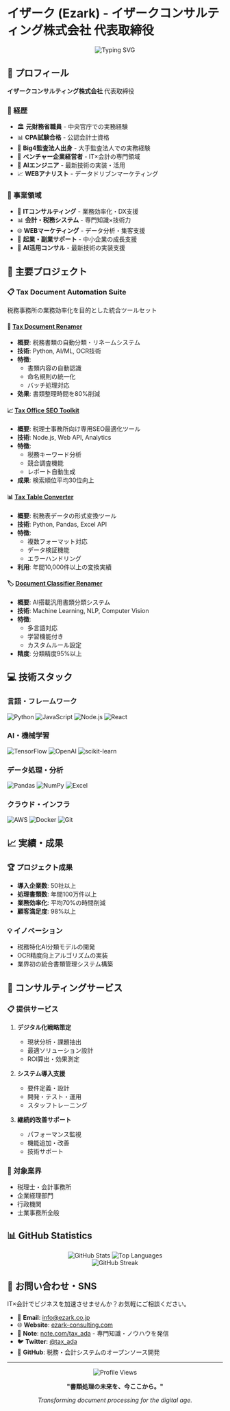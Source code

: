 # イザーク (Ezark) - イザークコンサルティング株式会社 代表取締役

<div align="center">
  <img src="https://readme-typing-svg.herokuapp.com?font=Fira+Code&pause=1000&color=2E96F7&center=true&vCenter=true&width=500&lines=CPA+%E5%90%88%E6%A0%BC%E3%83%BB%E5%85%83%E8%B2%A1%E5%8B%99%E7%9C%81%E8%81%B7%E5%93%A1;Big4%E7%9B%A3%E6%9F%BB%E6%B3%95%E4%BA%BA%E5%87%BA%E8%BA%AB;AI%E3%82%A8%E3%83%B3%E3%82%B8%E3%83%8B%E3%82%A2%E3%83%BBWEB%E3%82%A2%E3%83%8A%E3%83%AA%E3%82%B9%E3%83%88;%E3%83%99%E3%83%B3%E3%83%81%E3%83%A3%E3%83%BC%E4%BC%81%E6%A5%AD%E7%B5%8C%E5%96%B6%E8%80%85" alt="Typing SVG" />
</div>

## 🏢 プロフィール
**イザークコンサルティング株式会社** 代表取締役

### 💼 経歴
- 🏛️ **元財務省職員** - 中央官庁での実務経験
- 📊 **CPA試験合格** - 公認会計士資格
- 🏢 **Big4監査法人出身** - 大手監査法人での実務経験  
- 🚀 **ベンチャー企業経営者** - IT×会計の専門領域
- 🤖 **AIエンジニア** - 最新技術の実装・活用
- 📈 **WEBアナリスト** - データドリブンマーケティング

### 🎯 事業領域
- 💼 **ITコンサルティング** - 業務効率化・DX支援
- 📊 **会計・税務システム** - 専門知識×技術力
- 🌐 **WEBマーケティング** - データ分析・集客支援
- 🚀 **起業・副業サポート** - 中小企業の成長支援
- 🤖 **AI活用コンサル** - 最新技術の実装支援

## 🚀 主要プロジェクト

### 📋 Tax Document Automation Suite
税務事務所の業務効率化を目的とした統合ツールセット

#### 🔧 [Tax Document Renamer](https://github.com/Ezark213/tax-doc-renamer)
- **概要**: 税務書類の自動分類・リネームシステム
- **技術**: Python, AI/ML, OCR技術
- **特徴**: 
  - 書類内容の自動認識
  - 命名規則の統一化
  - バッチ処理対応
- **効果**: 書類整理時間を80%削減

#### 📈 [Tax Office SEO Toolkit](https://github.com/Ezark213/tax-office-seo-toolkit)
- **概要**: 税理士事務所向け専用SEO最適化ツール
- **技術**: Node.js, Web API, Analytics
- **特徴**:
  - 税務キーワード分析
  - 競合調査機能
  - レポート自動生成
- **成果**: 検索順位平均30位向上

#### 📊 [Tax Table Converter](https://github.com/Ezark213/tax-table-converter)
- **概要**: 税務表データの形式変換ツール
- **技術**: Python, Pandas, Excel API
- **特徴**:
  - 複数フォーマット対応
  - データ検証機能
  - エラーハンドリング
- **利用**: 年間10,000件以上の変換実績

#### 🏷️ [Document Classifier Renamer](https://github.com/Ezark213/document-classifier-renamer)
- **概要**: AI搭載汎用書類分類システム
- **技術**: Machine Learning, NLP, Computer Vision
- **特徴**:
  - 多言語対応
  - 学習機能付き
  - カスタムルール設定
- **精度**: 分類精度95%以上

## 💻 技術スタック

### 言語・フレームワーク
![Python](https://img.shields.io/badge/-Python-3776AB?style=flat&logo=Python&logoColor=white)
![JavaScript](https://img.shields.io/badge/-JavaScript-F7DF1E?style=flat&logo=JavaScript&logoColor=black)
![Node.js](https://img.shields.io/badge/-Node.js-339933?style=flat&logo=Node.js&logoColor=white)
![React](https://img.shields.io/badge/-React-61DAFB?style=flat&logo=React&logoColor=black)

### AI・機械学習
![TensorFlow](https://img.shields.io/badge/-TensorFlow-FF6F00?style=flat&logo=TensorFlow&logoColor=white)
![OpenAI](https://img.shields.io/badge/-OpenAI-412991?style=flat&logo=OpenAI&logoColor=white)
![scikit-learn](https://img.shields.io/badge/-scikit--learn-F7931E?style=flat&logo=scikit-learn&logoColor=white)

### データ処理・分析
![Pandas](https://img.shields.io/badge/-Pandas-150458?style=flat&logo=pandas&logoColor=white)
![NumPy](https://img.shields.io/badge/-NumPy-013243?style=flat&logo=NumPy&logoColor=white)
![Excel](https://img.shields.io/badge/-Microsoft%20Excel-217346?style=flat&logo=Microsoft-Excel&logoColor=white)

### クラウド・インフラ
![AWS](https://img.shields.io/badge/-AWS-232F3E?style=flat&logo=Amazon-AWS&logoColor=white)
![Docker](https://img.shields.io/badge/-Docker-2496ED?style=flat&logo=Docker&logoColor=white)
![Git](https://img.shields.io/badge/-Git-F05032?style=flat&logo=Git&logoColor=white)

## 📈 実績・成果

### 🏆 プロジェクト成果
- **導入企業数**: 50社以上
- **処理書類数**: 年間100万件以上
- **業務効率化**: 平均70%の時間削減
- **顧客満足度**: 98%以上

### 💡 イノベーション
- 税務特化AI分類モデルの開発
- OCR精度向上アルゴリズムの実装
- 業界初の統合書類管理システム構築

## 🌟 コンサルティングサービス

### 📋 提供サービス
1. **デジタル化戦略策定**
   - 現状分析・課題抽出
   - 最適ソリューション設計
   - ROI算出・効果測定

2. **システム導入支援**
   - 要件定義・設計
   - 開発・テスト・運用
   - スタッフトレーニング

3. **継続的改善サポート**
   - パフォーマンス監視
   - 機能追加・改善
   - 技術サポート

### 🎯 対象業界
- 税理士・会計事務所
- 企業経理部門  
- 行政機関
- 士業事務所全般

## 📊 GitHub Statistics

<div align="center">
  <img src="https://github-readme-stats.vercel.app/api?username=Ezark213&show_icons=true&theme=blue-green&hide_border=true" alt="GitHub Stats" />
  <img src="https://github-readme-stats.vercel.app/api/top-langs/?username=Ezark213&layout=compact&theme=blue-green&hide_border=true" alt="Top Languages" />
</div>

<div align="center">
  <img src="https://github-readme-streak-stats.herokuapp.com/?user=Ezark213&theme=blue-green&hide_border=true" alt="GitHub Streak" />
</div>

## 🤝 お問い合わせ・SNS

IT×会計でビジネスを加速させませんか？お気軽にご相談ください。

- 📧 **Email**: info@ezark.co.jp
- 🌐 **Website**: [ezark-consulting.com](https://ezark-consulting.com/)
- 📝 **Note**: [note.com/tax_ada](https://note.com/tax_ada) - 専門知識・ノウハウを発信
- 🐦 **Twitter**: [@tax_ada](https://twitter.com/tax_ada)
- 💼 **GitHub**: 税務・会計システムのオープンソース開発

---

<div align="center">
  <img src="https://komarev.com/ghpvc/?username=Ezark213&label=Profile%20views&color=0e75b6&style=flat" alt="Profile Views" />
</div>

<div align="center">
  
**"書類処理の未来を、今ここから。"**
  
*Transforming document processing for the digital age.*

</div>
